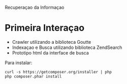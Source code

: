 Recuperaçao da Informaçao

# Primeira Interaçao
 - Crawler utilizando a biblioteca Goutte
 - Indexaçao e Busca utilizando biblioteca ZendSearch
 - Prototipo html da interface de busca

Para instalar:

```
curl -s https://getcomposer.org/installer | php
php composer.phar install
```

